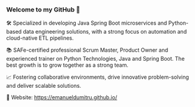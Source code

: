 ### Welcome to my GitHub 👋

🛠️ Specialized in developing Java Spring Boot microservices and Python-based data engineering solutions, with a strong focus on automation and cloud-native ETL pipelines. 

📚 SAFe-certified professional Scrum Master, Product Owner and experienced trainer on Python Technologies, Java and Spring Boot. The best growth is to grow together as a strong team. 

📈 Fostering collaborative environments, drive innovative problem-solving and deliver scalable solutions.

🤝 Website: https://emanueldumitru.github.io/
